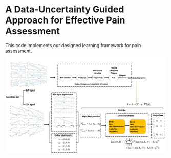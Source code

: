 #  A Data-Uncertainty Guided Approach for Effective Pain Assessment

This code implements our designed learning framework for pain assessment.

<img src="result plot/arch.PNG"  width="600" height="300">
